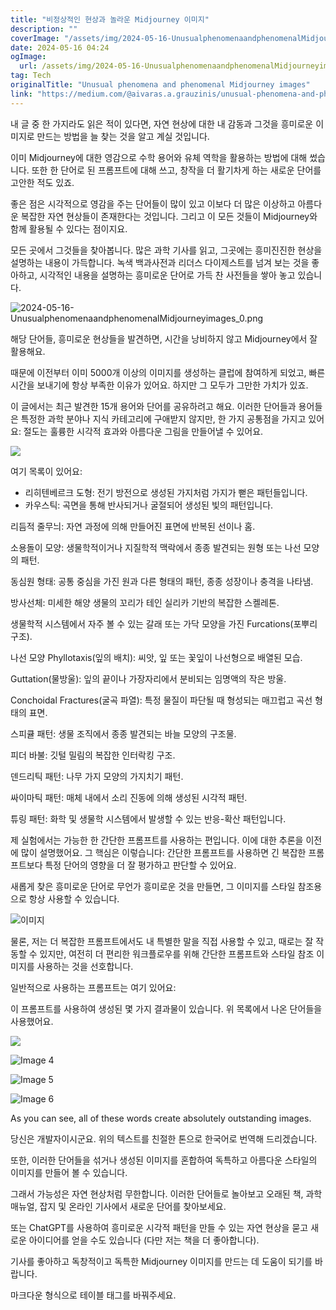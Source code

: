 ```yaml
---
title: "비정상적인 현상과 놀라운 Midjourney 이미지"
description: ""
coverImage: "/assets/img/2024-05-16-UnusualphenomenaandphenomenalMidjourneyimages_0.png"
date: 2024-05-16 04:24
ogImage: 
  url: /assets/img/2024-05-16-UnusualphenomenaandphenomenalMidjourneyimages_0.png
tag: Tech
originalTitle: "Unusual phenomena and phenomenal Midjourney images"
link: "https://medium.com/@aivaras.a.grauzinis/unusual-phenomena-and-phenomenal-midjourney-images-0b4ae3f6573d"
---
```



내 글 중 한 가지라도 읽은 적이 있다면, 자연 현상에 대한 내 감동과 그것을 흥미로운 이미지로 만드는 방법을 늘 찾는 것을 알고 계실 것입니다.

이미 Midjourney에 대한 영감으로 수학 용어와 유체 역학을 활용하는 방법에 대해 썼습니다. 또한 한 단어로 된 프롬프트에 대해 쓰고, 창작을 더 활기차게 하는 새로운 단어를 고안한 적도 있죠.

좋은 점은 시각적으로 영감을 주는 단어들이 많이 있고 이보다 더 많은 이상하고 아름다운 복잡한 자연 현상들이 존재한다는 것입니다. 그리고 이 모든 것들이 Midjourney와 함께 활용될 수 있다는 점이지요.

모든 곳에서 그것들을 찾아봅니다. 많은 과학 기사를 읽고, 그곳에는 흥미진진한 현상을 설명하는 내용이 가득합니다. 녹색 백과사전과 리더스 다이제스트를 넘겨 보는 것을 좋아하고, 시각적인 내용을 설명하는 흥미로운 단어로 가득 찬 사전들을 쌓아 놓고 있습니다.




![2024-05-16-UnusualphenomenaandphenomenalMidjourneyimages_0.png](/assets/img/2024-05-16-UnusualphenomenaandphenomenalMidjourneyimages_0.png)

해당 단어들, 흥미로운 현상들을 발견하면, 시간을 낭비하지 않고 Midjourney에서 잘 활용해요.

때문에 이전부터 이미 5000개 이상의 이미지를 생성하는 클럽에 참여하게 되었고, 빠른 시간을 보내기에 항상 부족한 이유가 있어요. 하지만 그 모두가 그만한 가치가 있죠.

이 글에서는 최근 발견한 15개 용어와 단어를 공유하려고 해요. 이러한 단어들과 용어들은 특정한 과학 분야나 지식 카테고리에 구애받지 않지만, 한 가지 공통점을 가지고 있어요: 절도는 훌륭한 시각적 효과와 아름다운 그림을 만들어낼 수 있어요.




<img src="/assets/img/2024-05-16-UnusualphenomenaandphenomenalMidjourneyimages_1.png" />

여기 목록이 있어요:

- 리히텐베르크 도형: 전기 방전으로 생성된 가지처럼 가지가 뻗은 패턴들입니다.
- 카우스틱: 곡면을 통해 반사되거나 굴절되어 생성된 빛의 패턴입니다.



리듬적 줄무늬: 자연 과정에 의해 만들어진 표면에 반복된 선이나 홈.

소용돌이 모양: 생물학적이거나 지질학적 맥락에서 종종 발견되는 원형 또는 나선 모양의 패턴.

동심원 형태: 공통 중심을 가진 원과 다른 형태의 패턴, 종종 성장이나 충격을 나타냄.

방사선체: 미세한 해양 생물의 꼬리가 테인 실리카 기반의 복잡한 스켈레톤.



생물학적 시스템에서 자주 볼 수 있는 갈래 또는 가닥 모양을 가진 Furcations(포뿌리 구조).

나선 모양 Phyllotaxis(잎의 배치): 씨앗, 잎 또는 꽃잎이 나선형으로 배열된 모습.

Guttation(물방울): 잎의 끝이나 가장자리에서 분비되는 임명액의 작은 방울.

Conchoidal Fractures(굴곡 파열): 특정 물질이 파단될 때 형성되는 매끄럽고 곡선 형태의 표면.



스피큘 패턴: 생물 조직에서 종종 발견되는 바늘 모양의 구조물.

피더 바불: 깃털 밀림의 복잡한 인터락킹 구조.

덴드리틱 패턴: 나무 가지 모양의 가지치기 패턴.

싸이마틱 패턴: 매체 내에서 소리 진동에 의해 생성된 시각적 패턴.



튜링 패턴: 화학 및 생물학 시스템에서 발생할 수 있는 반응-확산 패턴입니다.

제 실험에서는 가능한 한 간단한 프롬프트를 사용하는 편입니다. 이에 대한 추론을 이전에 많이 설명했어요. 그 핵심은 이렇습니다: 간단한 프롬프트를 사용하면 긴 복잡한 프롬프트보다 특정 단어의 영향을 더 잘 평가하고 판단할 수 있어요.

새롭게 찾은 흥미로운 단어로 무언가 흥미로운 것을 만들면, 그 이미지를 스타일 참조용으로 항상 사용할 수 있습니다.

![이미지](/assets/img/2024-05-16-UnusualphenomenaandphenomenalMidjourneyimages_2.png)



물론, 저는 더 복잡한 프롬프트에서도 내 특별한 말을 직접 사용할 수 있고, 때로는 잘 작동할 수 있지만, 여전히 더 편리한 워크플로우를 위해 간단한 프롬프트와 스타일 참조 이미지를 사용하는 것을 선호합니다.

일반적으로 사용하는 프롬프트는 여기 있어요:

이 프롬프트를 사용하여 생성된 몇 가지 결과물이 있습니다. 위 목록에서 나온 단어들을 사용했어요.

<img src="/assets/img/2024-05-16-UnusualphenomenaandphenomenalMidjourneyimages_3.png" />




![Image 4](/assets/img/2024-05-16-UnusualphenomenaandphenomenalMidjourneyimages_4.png)

![Image 5](/assets/img/2024-05-16-UnusualphenomenaandphenomenalMidjourneyimages_5.png)

![Image 6](/assets/img/2024-05-16-UnusualphenomenaandphenomenalMidjourneyimages_6.png)

As you can see, all of these words create absolutely outstanding images.




당신은 개발자이시군요. 위의 텍스트를 친절한 톤으로 한국어로 번역해 드리겠습니다.

또한, 이러한 단어들을 섞거나 생성된 이미지를 혼합하여 독특하고 아름다운 스타일의 이미지를 만들어 볼 수 있습니다.

그래서 가능성은 자연 현상처럼 무한합니다. 이러한 단어들로 놀아보고 오래된 책, 과학 매뉴얼, 잡지 및 온라인 기사에서 새로운 단어를 찾아보세요.

또는 ChatGPT를 사용하여 흥미로운 시각적 패턴을 만들 수 있는 자연 현상을 묻고 새로운 아이디어를 얻을 수도 있습니다 (다만 저는 책을 더 좋아합니다).

기사를 좋아하고 독창적이고 독특한 Midjourney 이미지를 만드는 데 도움이 되기를 바랍니다.



마크다운 형식으로 테이블 태그를 바꿔주세요.